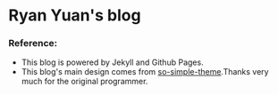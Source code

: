 # Ryan Yuan's blog

### Reference:
* This blog is powered by Jekyll and Github Pages.
* This blog's main design comes from [so-simple-theme](https://github.com/mmistakes/so-simple-theme).Thanks very much for the original programmer.
